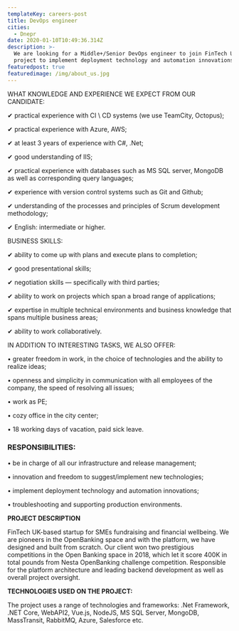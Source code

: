 ```yaml
---
templateKey: careers-post
title: DevOps engineer
cities:
  - Dnepr
date: 2020-01-10T10:49:36.314Z
description: >-
  We are looking for a Middle+/Senior DevOps engineer to join FinTech UK-based
  project to implement deployment technology and automation innovations.
featuredpost: true
featuredimage: /img/about_us.jpg
---
```



WHAT KNOWLEDGE AND EXPERIENCE WE EXPECT FROM OUR CANDIDATE:

✔ practical experience with CI \ CD systems (we use TeamCity, Octopus);

✔ practical experience with Azure, AWS;

✔ at least 3 years of experience with C#, .Net;

✔ good understanding of IIS;

✔ practical experience with databases such as MS SQL server, MongoDB as well as corresponding query languages;

✔ experience with version control systems such as Git and Github;

✔ understanding of the processes and principles of Scrum development methodology;

✔ English: intermediate or higher.

BUSINESS SKILLS:

✔ ability to come up with plans and execute plans to completion;

✔ good presentational skills;

✔ negotiation skills — specifically with third parties;

✔ ability to work on projects which span a broad range of applications;

✔ expertise in multiple technical environments and business knowledge that spans multiple business areas;

✔ ability to work collaboratively.

IN ADDITION TO INTERESTING TASKS, WE ALSO OFFER:

• greater freedom in work, in the choice of technologies and the ability to realize ideas;

• openness and simplicity in communication with all employees of the company, the speed of resolving all issues;

• work as PE;

• cozy office in the city center;

• 18 working days of vacation, paid sick leave.

### RESPONSIBILITIES:

• be in charge of all our infrastructure and release management;

• innovation and freedom to suggest/implement new technologies;

• implement deployment technology and automation innovations;

• troubleshooting and supporting production environments.

**PROJECT DESCRIPTION**

FinTech UK-based startup for SMEs fundraising and financial wellbeing. We are pioneers in the OpenBanking space and with the platform, we have designed and built from scratch. Our client won two prestigious competitions in the Open Banking space in 2018, which let it score 400K in total pounds from Nesta OpenBanking challenge competition. Responsible for the platform architecture and leading backend development as well as overall project oversight.

**TECHNOLOGIES USED ON THE PROJECT:**

The project uses a range of technologies and frameworks: .Net Framework, .NET Core, WebAPI2, Vue.js, NodeJS, MS SQL Server, MongoDB, MassTransit, RabbitMQ, Azure, Salesforce etc.
